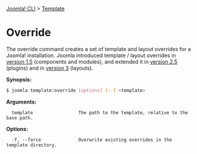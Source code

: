 [Joomla! CLI](../index.md) > [Template](template.md)
# Override

The override command creates a set of template and layout overrides for a Joomla! installation.
Joomla introduced template / layout overrides in [version 1.5](http://docs.joomla.org/Understanding_Output_Overrides) (components and modules),
and extended it in [version 2.5](http://docs.joomla.org/Layout_Overrides_in_Joomla) (plugins) and in [version 3](http://docs.joomla.org/J3.x:Sharing_layouts_across_views_or_extensions_with_JLayout) (layouts).

**Synopsis:**
```bash
$ joomla template:override [options] [--] <template>
```

**Arguments:**
```
  template                 The path to the template, relative to the base path.
```

**Options:**
```
  -f, --force              Overwrite existing overrides in the template directory.
```
